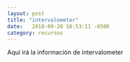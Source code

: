 ```yaml
---
layout: post
title: "intervalometer"
date:   2018-09-20 16:53:11 -0500
category: recursos
---
```


Aquí irá la información de intervalometer
